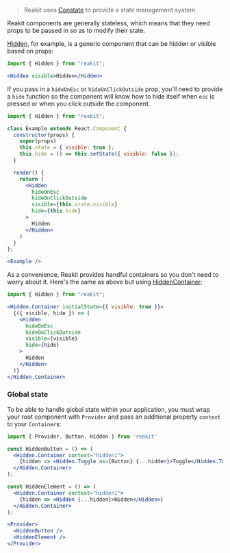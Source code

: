 > Reakit uses [Constate](https://github.com/diegohaz/constate) to provide a state management system.

Reakit components are generally stateless, which means that they need props to be passed in so as to modify their state.

[Hidden](../packages/reakit/src/Hidden/Hidden.md), for example, is a generic component that can be hidden or visible based on props:
```jsx
import { Hidden } from "reakit";

<Hidden visible>Hidden</Hidden>
```

If you pass in a `hideOnEsc` or `hideOnClickOutside` prop, you'll need to provide a `hide` function so the component will know how to hide itself when `esc` is pressed or when you click outside the component.
```jsx
import { Hidden } from "reakit";

class Example extends React.Component {
  constructor(props) {
    super(props)
    this.state = { visible: true };
    this.hide = () => this.setState({ visible: false });
  }

  render() {
    return (
      <Hidden
        hideOnEsc
        hideOnClickOutside
        visible={this.state.visible}
        hide={this.hide}
      >
        Hidden
      </Hidden>
    )
  }
};

<Example />
```

As a convenience, Reakit provides handful containers so you don't need to worry about it. Here's the same as above but using [HiddenContainer](../packages/reakit/src/Hidden/HiddenContainer.md):
```jsx
import { Hidden } from "reakit";

<Hidden.Container initialState={{ visible: true }}>
  {({ visible, hide }) => (
    <Hidden
      hideOnEsc
      hideOnClickOutside
      visible={visible}
      hide={hide}
    >
      Hidden
    </Hidden>
  )}
</Hidden.Container>
```

### Global state

To be able to handle global state within your application, you must wrap your root component with `Provider` and pass an additional property `context` to your `Container`s:

```jsx
import { Provider, Button, Hidden } from 'reakit'

const HiddenButton = () => (
  <Hidden.Container context="hidden1">
    {hidden => <Hidden.Toggle as={Button} {...hidden}>Toggle</Hidden.Toggle>}
  </Hidden.Container>
);

const HiddenElement = () => (
  <Hidden.Container context="hidden1">
    {hidden => <Hidden {...hidden}>Hidden</Hidden>}
  </Hidden.Container>
);

<Provider>
  <HiddenButton />
  <HiddenElement />
</Provider>
```
